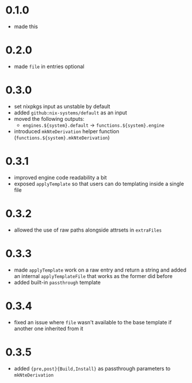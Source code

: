 # 0.1.0
- made this

# 0.2.0
- made `file` in entries optional

# 0.3.0
- set nixpkgs input as unstable by default
- added `github:nix-systems/default` as an input
- moved the following outputs:
    - `engines.${system}.default` -> `functions.${system}.engine`
- introduced `mkNteDerivation` helper function (`functions.${system}.mkNteDerivation`)

# 0.3.1
- improved engine code readability a bit
- exposed `applyTemplate` so that users can do templating inside a single file

# 0.3.2
- allowed the use of raw paths alongside attrsets in `extraFiles`

# 0.3.3
- made `applyTemplate` work on a raw entry and return a string
  and added an internal `applyTemplateFile` that works as the former did before
- added built-in `passthrough` template

# 0.3.4
- fixed an issue where `file` wasn't available to the base template if another one inherited from it

# 0.3.5
- added `{pre,post}{Build,Install}` as passthrough parameters to `mkNteDerivation`
